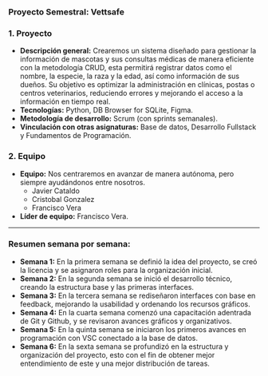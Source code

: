 ### Proyecto Semestral: Vettsafe ###

### 1. Proyecto
   - **Descripción general:** Crearemos un sistema diseñado para gestionar la información de mascotas y sus consultas médicas de manera eficiente con la metodología CRUD, esta permitirá registrar datos como el nombre, la especie, la raza y la edad, así como información de sus dueños. Su objetivo es optimizar la administración en clínicas, postas o centros veterinarios, reduciendo errores y mejorando el acceso a la información en tiempo real.
   - **Tecnologías:** Python, DB Browser for SQLite, Figma.
   - **Metodología de desarrollo:** Scrum (con sprints semanales).
   - **Vinculación con otras asignaturas:** Base de datos, Desarrollo Fullstack y Fundamentos de Programación.

### 2. Equipo
   - **Equipo:** Nos centraremos en avanzar de manera autónoma, pero siempre ayudándonos entre nosotros.
      - Javier Cataldo
      - Cristobal Gonzalez
      - Francisco Vera
   - **Líder de equipo:** Francisco Vera.

---

### Resumen semana por semana:

- **Semana 1:** En la primera semana se definió la idea del proyecto, se creó la licencia y se asignaron roles para la organización inicial.
- **Semana 2:** En la segunda semana se inició el desarrollo técnico, creando la estructura base y las primeras interfaces.
- **Semana 3:** En la tercera semana se rediseñaron interfaces con base en feedback, mejorando la usabilidad y ordenando los recursos gráficos.
- **Semana 4:** En la cuarta semana comenzó una capacitación adentrada de Git y Github, y se revisaron avances gráficos y organizativos.
- **Semana 5:** En la quinta semana se iniciaron los primeros avances en programación con VSC conectado a la base de datos.
- **Semana 6:** En la sexta semana se profundizó en la estructura y organización del proyecto, esto con el fin de obtener mejor entendimiento de este y una mejor distribución de tareas.
